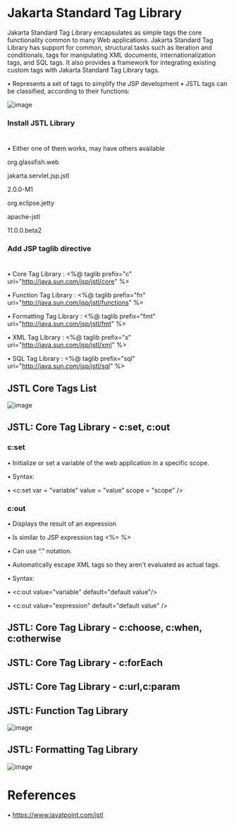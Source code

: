# Jakarta Standard Tag Library

Jakarta Standard Tag Library encapsulates as simple tags the core functionality common to many Web applications. Jakarta Standard Tag Library has support for common, structural tasks such as iteration and conditionals, tags for manipulating XML documents, internationalization tags, and SQL tags. It also provides a framework for integrating existing custom tags with Jakarta Standard Tag Library tags.

• Represents a set of tags to simplify the JSP development
• JSTL tags can be classified, according to their functions:


![image](https://github.com/PD-Repo-Point/jstl-intro-demo/assets/104901724/f7ea0a60-833f-4d0d-9eb6-a72cef75feb5)

### Install JSTL Library
#

• Either one of them works, may have others available

<dependency>
  
<groupId>org.glassfish.web</groupId>
  
<artifactId>jakarta.servlet.jsp.jstl</artifactId>
  
<version>2.0.0-M1</version>
  
</dependency>


<dependency>
  
<groupId>org.eclipse.jetty</groupId>
  
<artifactId>apache-jstl</artifactId>
  
<version>11.0.0.beta2</version>
  
</dependency>

### Add JSP taglib directive
#

• Core Tag Library :
 <%@ taglib prefix="c" uri="http://java.sun.com/jsp/jstl/core" %>

• Function Tag Library :
 <%@ taglib prefix="fn" 
uri="http://java.sun.com/jsp/jstl/functions" %>

• Formatting Tag Library : 
 <%@ taglib prefix="fmt" uri="http://java.sun.com/jsp/jstl/fmt" %>

• XML Tag Library : 
 <%@ taglib prefix="x" uri="http://java.sun.com/jsp/jstl/xml" %>

• SQL Tag Library : 
 <%@ taglib prefix="sql" uri="http://java.sun.com/jsp/jstl/sql" %>

## JSTL Core Tags List

![image](https://github.com/PD-Repo-Point/jstl-intro-demo/assets/104901724/9def67da-6f28-42af-91c4-65873040a318)

## JSTL: Core Tag Library - c:set, c:out

### c:set

• Initialize or set a variable of the web application in a specific scope.

• Syntax:

• <c:set var = "variable" value = "value" scope = "scope" />


### c:out

• Displays the result of an expression

• Is similar to JSP expression tag <%= %>

• Can use “.” notation.

• Automatically escape XML tags so they aren't evaluated as actual 
tags.

• Syntax:

• <c:out value="variable" default="default value"/>

• <c:out value="expression" default="default value" />

## JSTL: Core Tag Library - c:choose, c:when, c:otherwise

## JSTL: Core Tag Library - c:forEach

## JSTL: Core Tag Library - c:url,c:param

## JSTL: Function Tag Library
![image](https://github.com/PD-Repo-Point/jstl-intro-demo/assets/104901724/255ca756-4010-4430-af50-3e574caa6fa9)

## JSTL: Formatting Tag Library
![image](https://github.com/PD-Repo-Point/jstl-intro-demo/assets/104901724/9b154f16-3a90-4cc7-9411-56082b836358)


# References
• https://www.javatpoint.com/jstl


